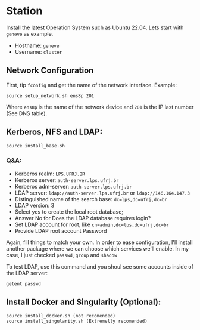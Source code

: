
# Station

Install the latest Operation System such as Ubuntu 22.04.
Lets start with `geneve` as example.

* Hostname: `geneve`
* Username: `cluster`

## Network Configuration

First, tip `fconfig` and get the name of the network interface. Example:


```
source setup_network.sh ens8p 201
```

Where `ens8p` is the name of the network device and `201` is the IP last number (See DNS table).

## Kerberos, NFS and LDAP:

```
source install_base.sh
```


### Q&A:

- Kerberos realm: `LPS.UFRJ.BR`
- Kerberos server: `auth-server.lps.ufrj.br`
- Kerberos adm-server: `auth-server.lps.ufrj.br`
- LDAP server: `ldap://auth-server.lps.ufrj.br` or `ldap://146.164.147.3`
- Distinguished name of the search base: `dc=lps,dc=ufrj,dc=br`
- LDAP version: 3
- Select yes to create the local root database;
- Answer No for Does the LDAP database requires login?
- Set LDAP account for root, like `cn=admin,dc=lps,dc=ufrj,dc=br`
- Provide LDAP root account Password


Again, fill things to match your own. In order to ease configuration, I'll install another package where we can choose which services we'll enable. In my case, I just checked `passwd`, `group` and `shadow`

To test LDAP, use this command and you shoul see some accounts inside of the LDAP server:

```
getent passwd
```

## Install Docker and Singularity (Optional):

```
source install_docker.sh (not recomended)
source install_singularity.sh (Extremelly recomended)
```



